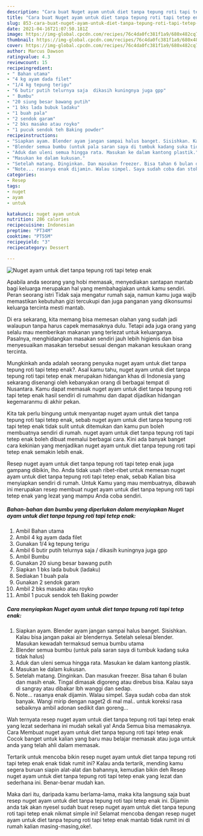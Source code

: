 ```yaml
---
description: "Cara buat Nuget ayam untuk diet tanpa tepung roti tapi tetep enak Sederhana dan Mudah Dibuat"
title: "Cara buat Nuget ayam untuk diet tanpa tepung roti tapi tetep enak Sederhana dan Mudah Dibuat"
slug: 853-cara-buat-nuget-ayam-untuk-diet-tanpa-tepung-roti-tapi-tetep-enak-sederhana-dan-mudah-dibuat
date: 2021-04-16T21:07:50.181Z
image: https://img-global.cpcdn.com/recipes/76c4da0fc381f1a9/680x482cq70/nuget-ayam-untuk-diet-tanpa-tepung-roti-tapi-tetep-enak-foto-resep-utama.jpg
thumbnail: https://img-global.cpcdn.com/recipes/76c4da0fc381f1a9/680x482cq70/nuget-ayam-untuk-diet-tanpa-tepung-roti-tapi-tetep-enak-foto-resep-utama.jpg
cover: https://img-global.cpcdn.com/recipes/76c4da0fc381f1a9/680x482cq70/nuget-ayam-untuk-diet-tanpa-tepung-roti-tapi-tetep-enak-foto-resep-utama.jpg
author: Marcus Dawson
ratingvalue: 4.3
reviewcount: 15
recipeingredient:
- " Bahan utama"
- "4 kg ayam dada filet"
- "1/4 kg tepung terigu"
- "6 butir putih telurnya saja  dikasih kuningnya juga gpp"
- " Bumbu"
- "20 siung besar bawang putih"
- "1 bks lada bubuk ladaku"
- "1 buah pala"
- "2 sendok garam"
- "2 bks masako atau royko"
- "1 pucuk sendok teh Baking powder"
recipeinstructions:
- "Siapkan ayam. Blender ayam jangan sampai halus banget. Sisishkan. Kalau bisa jangan pakai air blendernya. Setelah selesai blender. Masukan kewadah termaksud semua bumbu utama"
- "Blender semua bumbu (untuk pala saran saya di tumbuk kadang suka tidak halus)"
- "Aduk dan uleni semua hingga rata. Masukan ke dalam kantong plastik."
- "Masukan ke dalam kukusan."
- "Setelah matang. Dinginkan. Dan masukan freezer. Bisa tahan 6 bulan dan masih enak. Tingal dimasak digoreng atau direbus bisa. Kalau saya di sangray atau dibakar lbh wanggi dan sedap."
- "Note... rasanya enak dijamin. Walau simpel. Saya sudah coba dan stok banyak. Wangi mirip dengan naget2 di mal mal.. untuk koreksi rasa sebaiknya ambil adonan sedikit dan goreng..."
categories:
- Resep
tags:
- nuget
- ayam
- untuk

katakunci: nuget ayam untuk 
nutrition: 286 calories
recipecuisine: Indonesian
preptime: "PT34M"
cooktime: "PT55M"
recipeyield: "3"
recipecategory: Dessert

---
```



![Nuget ayam untuk diet tanpa tepung roti tapi tetep enak](https://img-global.cpcdn.com/recipes/76c4da0fc381f1a9/680x482cq70/nuget-ayam-untuk-diet-tanpa-tepung-roti-tapi-tetep-enak-foto-resep-utama.jpg)

Apabila anda seorang yang hobi memasak, menyediakan santapan mantab bagi keluarga merupakan hal yang membahagiakan untuk kamu sendiri. Peran seorang istri Tidak saja mengatur rumah saja, namun kamu juga wajib memastikan kebutuhan gizi tercukupi dan juga panganan yang dikonsumsi keluarga tercinta mesti mantab.

Di era  sekarang, kita memang bisa memesan olahan yang sudah jadi walaupun tanpa harus capek memasaknya dulu. Tetapi ada juga orang yang selalu mau memberikan makanan yang terlezat untuk keluarganya. Pasalnya, menghidangkan masakan sendiri jauh lebih higienis dan bisa menyesuaikan masakan tersebut sesuai dengan makanan kesukaan orang tercinta. 



Mungkinkah anda adalah seorang penyuka nuget ayam untuk diet tanpa tepung roti tapi tetep enak?. Asal kamu tahu, nuget ayam untuk diet tanpa tepung roti tapi tetep enak merupakan hidangan khas di Indonesia yang sekarang disenangi oleh kebanyakan orang di berbagai tempat di Nusantara. Kamu dapat memasak nuget ayam untuk diet tanpa tepung roti tapi tetep enak hasil sendiri di rumahmu dan dapat dijadikan hidangan kegemaranmu di akhir pekan.

Kita tak perlu bingung untuk menyantap nuget ayam untuk diet tanpa tepung roti tapi tetep enak, sebab nuget ayam untuk diet tanpa tepung roti tapi tetep enak tidak sulit untuk ditemukan dan kamu pun boleh membuatnya sendiri di rumah. nuget ayam untuk diet tanpa tepung roti tapi tetep enak boleh dibuat memalui berbagai cara. Kini ada banyak banget cara kekinian yang menjadikan nuget ayam untuk diet tanpa tepung roti tapi tetep enak semakin lebih enak.

Resep nuget ayam untuk diet tanpa tepung roti tapi tetep enak juga gampang dibikin, lho. Anda tidak usah ribet-ribet untuk memesan nuget ayam untuk diet tanpa tepung roti tapi tetep enak, sebab Kalian bisa menyiapkan sendiri di rumah. Untuk Kamu yang mau membuatnya, dibawah ini merupakan resep membuat nuget ayam untuk diet tanpa tepung roti tapi tetep enak yang lezat yang mampu Anda coba sendiri.

<!--inarticleads1-->

##### Bahan-bahan dan bumbu yang diperlukan dalam menyiapkan Nuget ayam untuk diet tanpa tepung roti tapi tetep enak:

1. Ambil  Bahan utama
1. Ambil 4 kg ayam dada filet
1. Gunakan 1/4 kg tepung terigu
1. Ambil 6 butir putih telurnya saja / dikasih kuningnya juga gpp
1. Ambil  Bumbu
1. Gunakan 20 siung besar bawang putih
1. Siapkan 1 bks lada bubuk (ladaku)
1. Sediakan 1 buah pala
1. Gunakan 2 sendok garam
1. Ambil 2 bks masako atau royko
1. Ambil 1 pucuk sendok teh Baking powder




<!--inarticleads2-->

##### Cara menyiapkan Nuget ayam untuk diet tanpa tepung roti tapi tetep enak:

1. Siapkan ayam. Blender ayam jangan sampai halus banget. Sisishkan. Kalau bisa jangan pakai air blendernya. Setelah selesai blender. Masukan kewadah termaksud semua bumbu utama
1. Blender semua bumbu (untuk pala saran saya di tumbuk kadang suka tidak halus)
1. Aduk dan uleni semua hingga rata. Masukan ke dalam kantong plastik.
1. Masukan ke dalam kukusan.
1. Setelah matang. Dinginkan. Dan masukan freezer. Bisa tahan 6 bulan dan masih enak. Tingal dimasak digoreng atau direbus bisa. Kalau saya di sangray atau dibakar lbh wanggi dan sedap.
1. Note... rasanya enak dijamin. Walau simpel. Saya sudah coba dan stok banyak. Wangi mirip dengan naget2 di mal mal.. untuk koreksi rasa sebaiknya ambil adonan sedikit dan goreng...




Wah ternyata resep nuget ayam untuk diet tanpa tepung roti tapi tetep enak yang lezat sederhana ini mudah sekali ya! Anda Semua bisa memasaknya. Cara Membuat nuget ayam untuk diet tanpa tepung roti tapi tetep enak Cocok banget untuk kalian yang baru mau belajar memasak atau juga untuk anda yang telah ahli dalam memasak.

Tertarik untuk mencoba bikin resep nuget ayam untuk diet tanpa tepung roti tapi tetep enak enak tidak rumit ini? Kalau anda tertarik, mending kamu segera buruan siapin alat-alat dan bahannya, kemudian bikin deh Resep nuget ayam untuk diet tanpa tepung roti tapi tetep enak yang lezat dan sederhana ini. Benar-benar mudah kan. 

Maka dari itu, daripada kamu berlama-lama, maka kita langsung saja buat resep nuget ayam untuk diet tanpa tepung roti tapi tetep enak ini. Dijamin anda tak akan nyesel sudah buat resep nuget ayam untuk diet tanpa tepung roti tapi tetep enak nikmat simple ini! Selamat mencoba dengan resep nuget ayam untuk diet tanpa tepung roti tapi tetep enak mantab tidak rumit ini di rumah kalian masing-masing,oke!.

